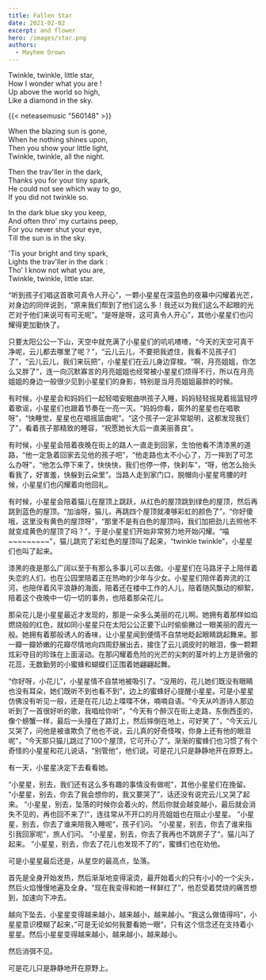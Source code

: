 ```yaml
---
title: Fallen Star
date: 2021-02-02
excerpt: and flower
hero: /images/star.png
authors:
  - Mayhem Drown
---
```


Twinkle, twinkle, little star, <br>
How I wonder what you are ! <br>
Up above the world so high, <br>
Like a diamond in the sky.

{{< neteasemusic "560148" >}}

When the blazing sun is gone, <br>
When he nothing shines upon, <br>
Then you show your little light, <br>
Twinkle, twinkle, all the night.

Then the trav'ller in the dark, <br>
Thanks you for your tiny spark, <br>
He could not see which way to go, <br>
If you did not twinkle so.

In the dark blue sky you keep, <br>
And often thro' my curtains peep, <br>
For you never shut your eye, <br>
Till the sun is in the sky.

'Tis your bright and tiny spark, <br>
Lights the trav'ller in the dark : <br>
Tho' I know not what you are, <br>
Twinkle, twinkle, little star.

“听到孩子们唱这首歌可真令人开心”，一颗小星星在深蓝色的夜幕中闪耀着光芒，对身边的同伴说到，“原来我们帮到了他们这么多！我还以为我们这么不起眼的光芒对于他们来说可有可无呢”。“是呀是呀，这可真令人开心”，其他小星星们也闪耀得更加勤快了。

只要太阳公公一下山，天空中就充满了小星星们的叽叽喳喳，“今天的天空可真干净呢，云儿都去哪里了呢？”，“云儿云儿，不要把我遮住，我看不见孩子们了”，“云儿云儿，我们来玩把”，小星星们在云儿身边穿梭。“啊，月亮姐姐，你怎么又胖了”，连一向沉默寡言的月亮姐姐也经常被小星星们烦得不行，所以在月亮姐姐的身边一般很少见到小星星们的身影，特别是当月亮姐姐最胖的时候。

有时候，小星星会和妈妈们一起轻唱安眠曲哄孩子入睡，妈妈轻轻摇晃着摇篮轻哼着歌谣，小星星们也跟着节奏在一亮一灭。“妈妈你看，窗外的星星也在唱歌呀”，“快睡觉，星星也在唱摇篮曲呢”。“这个孩子一定非常聪明，这都发现我们了”，看着孩子那精致的睡容，“祝愿她长大后一直美丽善良”。

有时候，小星星会陪着夜晚在街上的路人一直走到回家，生怕他看不清漆黑的道路，“他一定急着回家去见他的孩子吧”，“他走路也太不小心了，万一摔到了可怎么办呀”，“他怎么停下来了，快快快，我们也停一停，快刹车”，“呀，他怎么抬头看我了，好害羞，快躲到云朵里”。当路人走到家门口，脱帽向小星星弯腰的时候，小星星们也闪耀着向他回礼。

有时候，小星星会陪着猫儿在屋顶上跳跃，从红色的屋顶跳到绿色的屋顶，然后再跳到蓝色的屋顶。“加油呀，猫儿，再跳四个屋顶就凑够彩虹的颜色了”，“你好傻哦，这里没有黄色的屋顶呀”，“那里不是有白色的屋顶吗，我们加把劲儿去照他不就变成黄色的屋顶了吗？”，于是小星星们开始非常努力地开始闪耀。“喵~~~~~~~~~”，猫儿跳完了彩虹色的屋顶叫了起来，“twinkle twinkle”，小星星们也叫了起来。

漆黑的夜是那么广阔以至于有那么多事儿可以去做。小星星们在马路牙子上陪伴着失恋的人们，也在公园里陪着正在热吻的少年与少女。小星星们陪伴着奔流的江河，也陪伴着风平浪静的海面，陪着还在楼中工作的人儿，陪着随风飘动的柳絮，陪着这个夜晚中一切一切的事务，也陪着那朵花儿。

那朵花儿是小星星最近才发现的，那是一朵多么美丽的花儿啊。她拥有着那样如焰燃烧般的红色，就如同小星星只在太阳公公正要下山时偷偷撇过一眼美丽的霞光一般。她拥有着那般诱人的香味，让小星星闻到便情不自禁地眨起眼睛跳起舞来。那一瓣一瓣娇嫩的花瓣尽情地向四周舒展出去，接住了云儿调皮时的眼泪，像一颗颗炫彩夺目的珍珠在上面滚动。在那闪耀着危险的光芒的尖刺的茎叶的上方是骄傲的花蕊，无数勤劳的小蜜蜂和蝴蝶们正围着她翩翩起舞。

“你好呀，小花儿”，小星星情不自禁地被吸引了。“没用的，花儿她们既没有眼睛也没有耳朵，她们既听不到也看不到”，边上的蜜蜂好心提醒小星星。可是小星星仿佛没有听见一般，还是在花儿边上喋喋不休，喃喃自语。“今天从吟游诗人那边听到了一首很好听的歌，我唱给你听”，“今天有个醉汉在街上走路，东倒西歪的，像个螃蟹一样，最后一头撞在了路灯上，然后摔倒在地上，可好笑了”，“今天云儿又哭了，问他是被谁欺负了他也不说，云儿真的好奇怪唉，你身上还有他的眼泪呢”，“今天那只猫儿跳过了100个屋顶，它可开心了”。渐渐的蜜蜂们也习惯了有个奇怪的小星星和花儿说话，“别管他”，他们说。可是花儿只是静静地开在原野上。

有一天，小星星决定下去看看她。

“小星星，别去，我们还有这么多有趣的事情没有做呢”，其他小星星们在挽留。
“小星星，别去，你去了我会想你的，我又要哭了”，话还没有说完云儿又哭了起来。
“小星星，别去，坠落的时候你会着火的，然后你就会越变越小，最后就会消失不见的，再也回不来了!"，连往常从不开口的月亮姐姐也在阻止小星星。
”小星星，别去，你去了谁来陪我入睡呢“，孩子们问。
”小星星，别去，你去了谁来指引我回家呢“，旅人们问。
”小星星，别去，你去了我再也不跳房子了“，猫儿叫了起来。
”小星星，别去，你去了花儿也发现不了的“，蜜蜂们也在劝他。

可是小星星最后还是，从星空的最高点，坠落。

首先是全身开始发热，然后渐渐地变得滚烫，最开始着火的只有小小的一个尖头，然后火焰慢慢地遍及全身。“现在我变得和她一样鲜红了”，他忍受着焚烧的痛苦想到，加速向下冲去。

越向下坠去，小星星变得越来越小，越来越小，越来越小。“我这么做值得吗“，小星星意识模糊了起来，”可是无论如何我要看她一眼“，只有这个信念还在支持着小星星。然后小星星变得越来越小，越来越小，越来越小。

然后消弭不见。

可是花儿只是静静地开在原野上。
